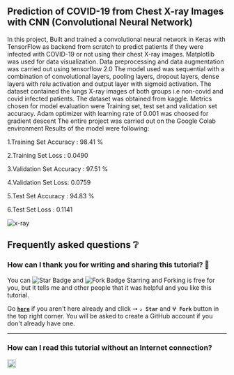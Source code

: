## Prediction of COVID-19 from Chest X-ray Images with CNN (Convolutional Neural Network)

In this project, Built and trained a convolutional neural network in Keras with TensorFlow as backend from scratch to predict patients if they were infected with COVID-19 or not using their chest X-ray images. Matplotlib was used for data visualization. Data preprocessing and data augmentation was carried out using tensorflow 2.0 The model used was sequential with a combination of convolutional layers, pooling layers, dropout layers, dense layers with relu activation and output layer with sigmoid activation. The dataset contained the lungs X-ray images of both groups i.e non-covid and covid infected patients. The dataset was obtained from kaggle. Metrics chosen for model evaluation were Training set, test set and validation set accuracy. Adam optimizer with learning rate of 0.001 was choosed for gradient descent The entire project was carried out on the Google Colab environment Results of the model were following:

1.Training Set Accuracy : 98.41 %

2.Training Set Loss : 0.0490

3.Validation Set Accuracy : 97.51 %

4.Validation Set Loss: 0.0759

5.Test Set Accuracy : 94.83 %

6.Test Set Loss : 0.1141


![x-ray](https://github.com/faryal20/COVID19_Prediction_from_Chest_Xray_Images_with_CNN/assets/57558029/07d02b80-ff6e-4490-91a5-6d8d0c9cd863)


## Frequently asked questions ❔

### How can I thank you for writing and sharing this tutorial? 🌷

You can <img src="https://img.shields.io/static/v1?label=%E2%AD%90 Star &message=if%20useful&style=style=flat&color=blue" alt="Star Badge"/> and <img src="https://img.shields.io/static/v1?label=%E2%B5%96 Fork &message=if%20useful&style=style=flat&color=blue" alt="Fork Badge"/> Starring and Forking is free for you, but it tells me and other people that it was helpful and you like this tutorial.

Go [**`here`**](https://github.com/milaan9/93_Python_Data_Analytics_Projects) if you aren't here already and click ➞ **`✰ Star`** and **`ⵖ Fork`** button in the top right corner. You will be asked to create a GitHub account if you don't already have one.

---
### How can I read this tutorial without an Internet connection? 
<img alt="GIF" src="https://github.com/TheDudeThatCode/TheDudeThatCode/blob/master/Assets/hmm.gif" width="20" />



